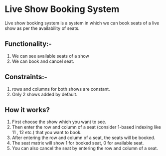 # Live Show Booking System
Live show booking system is a system in which we can book seats of a live show as per the availability of seats.

## Functionality:-
1. We can see available seats of a show
2. We can book and cancel seat.

## Constraints:-
1. rows and columns for both shows are constant.
2. Only 2 shows added by default.

## How it works?
1. First choose the show which you want to see.
2. Then enter the row and column of a seat (consider 1-based indexing like 11 , 12 etc.) that you want to book.
3. After entering the row and column of a seat, the seats will be booked.
4. The seat matrix will show 1 for booked seat, 0 for available seat.
5. You can also cancel the seat by entering the row and column of a seat.

